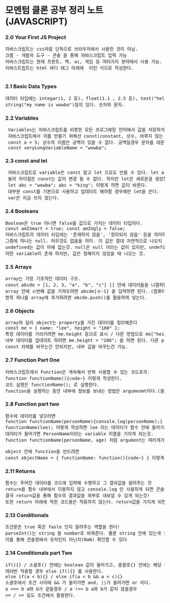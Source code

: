 # 모멘텀 클론 공부 정리 노트 (JAVASCRIPT)

### 2.0 Your First JS Project

<pre>
자바스크립트는 css처럼 단독으로 브라우저에서 사용한 것이 아님.
크롬 - 개발자 도구 - 콘솔 을 통해 자바스크립트 입력 가능
자바스크립트는 현재 프론트, 백, ai, 게임 등 여러가지 분야에서 사용 가능.   
자바스트립트는 html 바디 태그 아래에 <script src="ㅁㅁㅁ.js"></script> 이런 식으로 작성한다.
</pre>

### 2.1 Basic Data Types

<pre>
데이터 타입에는 integar(1, 2 등), float(1.1 , 2.5 등), text("hello"),   
string("my name is wowba")등이 있다. 숫자와 문자.
</pre>

### 2.2 Variables

<pre>
 Variables는 자바스크립트를 비롯한 모든 프로그래밍 언어에서 값을 저장하거나 유지하는 역할을 한다.   
 자바스크립트에서 이를 만들기 위해선 const(constant, 상수, 바뀌지 않는 값)를 사용한다.
 const a = 5; 상수의 이름은 공백이 있을 수 없다. 공백일경우 문자를 대문자로 바꾼다   
 const veryLongVariableName = "wowba";
</pre>

### 2.3 const and let

 <pre>
 자바스크립트로 variable은 const 말고 let 으로도 만들 수 있다. let a = 5;
 둘의 차이점은 const는 값이 변경 될 수 없다. 하지만 let은 새로운걸 생성할 수 있다.
 let abc = "wowba"; abc = "king"; 이렇게 하면 값이 바뀐다.   
 대부분 const를 기본으로 사용하고 업데이트 해야할 경우에만 let을 쓴다.
 var은 지금 쓰지 않는다.</pre>

### 2.4 Booleans

<pre>
Boolean은 true 아니면 false를 값으로 가지는 데이터 타입이다.
const amISmart = true; const amIUgly = false;   
자바스크립트의 데이터 타입에는 '존재하지 않음', '정의되지 않음' 등을 의미하는 것이 있음   
그중에 하나는 null. 아무것도 없음을 의미. 이 값은 절대 자연적으로 나오지 않는다. 의도적으로 표현하는 것.
undefined는 값이 아예 없는것. null은 null 이라는 값이 있지만, undefined는 값이 아예 없는것이다.
어떤 variable이 존재 하지만, 값은 정해지지 않았을 때 나오는 것.
</pre>

### 2.5 Arrays

<pre>
array는 가장 기초적인 데이터 구조.
const abcde = [1, 2, 3, "a", "b", "c"] [] 안에 데이터들을 나열하면 된다.
array 안에 ㅁ번째 값을 가져오려면 abcde[ㅁ-1] 을 입력하면 된다. (컴퓨터는 0부터 샘!)
항목 하나를 array에 추가하려면 abcde.push()를 활용하여 넣는다.
</pre>

### 2.6 Objects

<pre>
array와 달리 object는 property를 가진 데이터를 정리해준다
const me = { name: "lee", height = "180" };
특정 데이터를 가리키려면 me.height 등으로 표시 / 다른 방법으로 me["height"]
내부 데이터를 업데이트 하려면 me.height = "280"; 을 하면 된다. 다른 property 추가도 동일하게 가능.
const 자체를 바꾸는건 안되지만, 내부 값을 바꾸는건 가능.
</pre>

### 2.7 Function Part One

<pre>
자바스크립트에서 Function은 계속해서 반복 사용할 수 있는 코드조각.   
function functionName(){code~} 이렇게 작성한다.
코드 실행은 functionName(); 로 실행한다.
function을 실행하는 동안 내부에 정보를 보내는 방법은 argumenmt이다.(괄호 안에 데이터를 넣는것!)
</pre>

### 2.8 Function part two

<pre>
함수에 데이터를 넣으러면   
function functionName(personName){console.log(personName);} 
functionName(lee); 이렇게 작성하면 lee 라는 데이터가 함수 안에 들어가게 되는 것이다.
데이터가 들어가면 PersonName이라는 variable 이름을 가지게 되는것.   
function functionName(personName, age) 처럼 argument는 여러개가 들어갈 수 있다.

object 안에 function을 만드려면    
const objectName = { functionName: function(){code~} } 이렇게 작성해야 한다.</pre>

### 2.11 Returns

<pre>
함수는 주어진 데이타를 코드에 입력해 수행하고 그 결과값을 알려주는 것
return을 함수 내부에서 이용하지 않고 console.log 만 사용하게 되면 콘솔창에서만 함수의 결과값 확인 가능.
결국 return값을 통해 함수의 결과값을 외부로 내보낼 수 있게 되는것!
또한 return 아래에 적힌 코드들은 작동하지 않는다. return값을 가지게 되면 함수는 거기서 종료됨.
</pre>

### 2.13 Conditionals

<pre>
조건문은 true 혹은 fasle 인지 알려주는 역할을 한다!   
parseInt()는 string 을 number로 바꿔준다. 물론 string 안에 있는게 숫자로만 이루어져야 한다.
이를 통해 콘솔창에서 숫자인지 아닌지(NaN) 확인할 수 있다
</pre>

### 2.14 Conditionals part Two

<pre>
if(){} / 소괄호() 안에는 boolean 값이 들어가고, 중괄호{} 안에는 해당 값일때 작동할 코드를 적어놓는다.
여러번 적용할 경우 else if(){} 를 사용한다.   
else if(a < b){} / else if(a < b && a < c){}   
소괄호에서 조건 사이에 && 가 들어가면 and, ||가 들어가면 or 이다.
a === b a와 b가 같을경우 / a !== b a와 b가 같지 않을경우
<= / >= 등도 조건에서 활용한다.
</pre>
